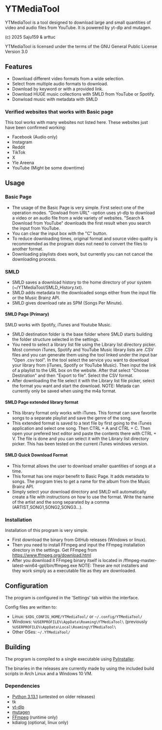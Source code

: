 # YTMediaTool

YTMediaTool is a tool designed to download large and small quantities of video and audio files from YouTube. It is powered by yt-dlp and mutagen. 

(c) 2025 Saju159 & arttuc

YTMediaTool is licensed under the terms of the GNU General Public License Version 3.0

## Features
 - Download different video formats from a wide selection.
 - Select from multiple audio formats to download.
 - Download by keyword or with a provided link.
 - Download HUGE music collections with SMLD from YouTube or Spotify.
 - Donwload music with metadata with SMLD
 
### Verified websites that works with Basic page
This tool works with many websites not listed here. These websites just have been confirmed working:
 - Facebook (Audio only)
 - Instagram 
 - Reddit
 - TikTok
 - X
 - Yle Areena
 - YouTube (Might be some downtime)
 
## Usage
### Basic Page
 - The usage of the Basic Page is very simple. First select one of the operation modes. "Dowload from URL" -option uses yt-dlp to download a video or an audio file from a wide variety of websites. "Search & Download from YouTube" downloads the first result when you search the input from YouTube. 
 - You can clear the input box with the "C" button. 
 - To reduce downloading times, original format and source video quality is recommemded as the program does not need to convert the files to another format.
 - Downloading playlists does work, but currently you can not cancel the downloading process.

### SMLD
 - SMLD saves a download history to the home directory of your system (~/YTMediaTool/SMLD_History.txt).
 - SMLD adds metadata to the downloaded songs either from the input file or the Music Brainz API.
 - SMLD gives download rate as SPM (Songs Per Minute).
#### SMLD Page (Primary)
SMLD works with Spotify, iTunes and Youtube Music.
 - SMLD destination folder is the base folder where SMLD starts building the folder structure selected in the settings.
 - You need to select a library list file using the Library list directory picker. Most common iTunes, Spotify and YouTube Music library lists are .CSV files and you can generate them using the tool linked under the input bar "Open .csv tool". In the tool select the service you want to download your library from (iTunes, Spotify or YouTube Music). Then input the link of a playlist to the URL box on the website. After that select "Choose Destination" and then "Export to file". Select the CSV format.
 - After downloading the file select it with the Library list file picker, select the format you want and start the download.
 NOTE: Metada can currently only be saved when using the m4a format.

#### SMLD Page extended library format
 - This library format only works with iTunes. This format can save favorite songs to a separate playlist and save the genre of the song.
 - This extended format is saved to a text file by first going to the iTunes application and select one song. Then CTRL + A and CTRL + C. Then open your prefered text editor and paste the contents there with CTRL + V. The file is done and you can select it with the Library list directory picker. This has been tested on the current iTunes windows version.
 
#### SMLD Quick Download Format
 - This format allows the user to download smaller quantities of songs at a time. 
 - This format has one major benefit to Basic Page. It adds metadata to songs. The program tries to get a name for the album from the Music Brainz API.
 - Simply select your download directory and SMLD will automatically create a file with instructions on how to use the format. Write the name of the artist and the song separated by a comma (ARTIST,SONG1,SONG2,SONG3...).

### Installation
Installation of this program is very simple. 
 - First download the binary from GitHub releases (Windows or linux).
 - Then you need to install FFmpeg and input the FFmpeg installation directory in the settings. Get FFmpeg from https://www.ffmpeg.org/download.html
 - After you download it FFmpeg binary itself is located in /ffmpeg-master-latest-win64-gpl/bin/ffmpeg.exe
NOTE: These are not installers and they work simply as a executable file as they are downloaded.
 
## Configuration
The program is configured in the 'Settings' tab within the interface.

Config files are written to:
 - Linux: `$XDG_CONFIG_HOME/YTMediaTool/` or `~/.config/YTMediaTool/`
 - Windows: `%USERPROFILE%\AppData\Roaming\YTMediaTool\` (previously `%USERPROFILE%\AppData\Local\Roaming\YTMediaTool\`
 - Other OSes: `~/.YTMediaTool/`

## Building
The program is compiled to a single executable using [PyInstaller](https://pypi.org/project/pyinstaller/).

The binaries in the releases are currently made by using the included build scripts in Arch Linux and a Windows 10 VM.

### Dependencies
 - [Python 3.13.1](https://www.python.org/downloads/) (untested on older releases)
 - tk
 - [yt-dlp](https://github.com/yt-dlp/yt-dlp)
 - [mutagen](https://github.com/quodlibet/mutagen)
 - [FFmpeg](https://www.ffmpeg.org/) (runtime only)
 - kdialog (optional, linux only)
